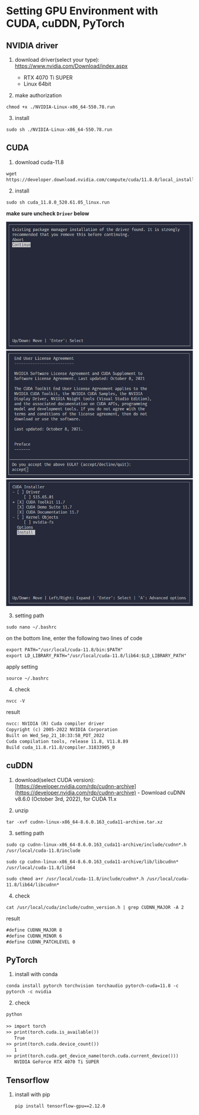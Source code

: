 # Setting GPU Environment with CUDA, cuDDN, PyTorch

## NVIDIA driver
1. download driver(select your type): https://www.nvidia.com/Download/index.aspx
   - RTX 4070 Ti SUPER
   - Linux 64bit

2. make authorization
```shell
chmod +x ./NVIDIA-Linux-x86_64-550.78.run
```

3. install
```shell
sudo sh ./NVIDIA-Linux-x86_64-550.78.run
```

## CUDA
1. download cuda-11.8
```shell
wget https://developer.download.nvidia.com/compute/cuda/11.8.0/local_installers/cuda_11.8.0_520.61.05_linux.run
```

2. install
```shell
sudo sh cuda_11.8.0_520.61.05_linux.run
```

**make sure uncheck ```Driver``` below**

![](../asset/linux/setting-gpu-environment-1.png)
![](../asset/linux/setting-gpu-environment-2.png)
![](../asset/linux/setting-gpu-environment-3.png)

3. setting path
```shell
sudo nano ~/.bashrc
```

on the bottom line, enter the following two lines of code

```shell
export PATH="/usr/local/cuda-11.8/bin:$PATH"
export LD_LIBRARY_PATH="/usr/local/cuda-11.8/lib64:$LD_LIBRARY_PATH"
```

apply setting
```shell
source ~/.bashrc
```

4. check
```shell
nvcc -V
```

result
```
nvcc: NVIDIA (R) Cuda compiler driver
Copyright (c) 2005-2022 NVIDIA Corporation
Built on Wed_Sep_21_10:33:58_PDT_2022
Cuda compilation tools, release 11.8, V11.8.89
Build cuda_11.8.r11.8/compiler.31833905_0
```

## cuDDN
1. download(select CUDA version): [https://developer.nvidia.com/rdp/cudnn-archive](https://developer.nvidia.com/rdp/cudnn-archive) - Download cuDNN v8.6.0   (October 3rd, 2022), for CUDA 11.x

2. unzip
```shell
tar -xvf cudnn-linux-x86_64-8.6.0.163_cuda11-archive.tar.xz
```

3. setting path
```shell
sudo cp cudnn-linux-x86_64-8.6.0.163_cuda11-archive/include/cudnn*.h /usr/local/cuda-11.8/include
```

```shell
sudo cp cudnn-linux-x86_64-8.6.0.163_cuda11-archive/lib/libcudnn* /usr/local/cuda-11.8/lib64
```

```shell
sudo chmod a+r /usr/local/cuda-11.8/include/cudnn*.h /usr/local/cuda-11.8/lib64/libcudnn*
```

4. check
```shell
cat /usr/local/cuda/include/cudnn_version.h | grep CUDNN_MAJOR -A 2
```

result
```shell
#define CUDNN_MAJOR 8
#define CUDNN_MINOR 6
#define CUDNN_PATCHLEVEL 0
```

## PyTorch
1. install with conda
```shell
conda install pytorch torchvision torchaudio pytorch-cuda=11.8 -c pytorch -c nvidia
```

2. check
```shell
python

>> import torch
>> print(torch.cuda.is_available())
   True
>> print(torch.cuda.device_count())
   1
>> print(torch.cuda.get_device_name(torch.cuda.current_device()))
   NVIDIA GeForce RTX 4070 Ti SUPER
```

## Tensorflow
1. install with pip
   ```shell
   pip install tensorflow-gpu==2.12.0
   ```
